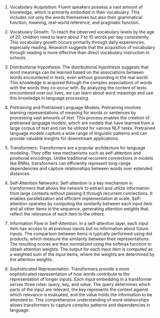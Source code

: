 1. Vocabulary Acquisition: Fluent speakers possess a vast amount of knowledge, which is primarily embodied in their vocabulary. This includes not only the words themselves but also their grammatical function, meaning, real-world reference, and pragmatic function.
    
2. Vocabulary Growth: To reach the observed vocabulary levels by the age of 20, children need to learn about 7 to 10 words per day consistently. This vocabulary growth occurs primarily through daily experiences, especially reading. Research suggests that the acquisition of vocabulary through reading is more effective than direct vocabulary instruction in schools.
    
3. Distributional Hypothesis: The distributional hypothesis suggests that word meanings can be learned based on the associations between words encountered in texts, even without grounding in the real world. This knowledge is acquired through the complex associations of words with the words they co-occur with. By analyzing the content of texts encountered over our lives, we can learn about word meanings and use this knowledge in language processing.
    
4. Pretraining and Pretrained Language Models: Pretraining involves learning representations of meaning for words or sentences by processing vast amounts of text. This process enables the creation of pretrained language models, which are models that have learned from a large corpus of text and can be utilized for various NLP tasks. Pretrained language models capture a wide range of linguistic patterns and can provide valuable insights for downstream applications.
    
5. Transformers: Transformers are a popular architecture for language modeling. They offer new mechanisms such as self-attention and positional encodings. Unlike traditional recurrent connections in models like RNNs, transformers can efficiently represent long-range dependencies and capture relationships between words over extended distances.
    
6. Self-Attention Networks: Self-attention is a key mechanism in transformers that allows the network to extract and utilize information from large contexts without passing it through recurrent connections. It enables parallelization and efficient implementation at scale. Self-attention operates by computing the similarity between each input item and all other items in the sequence, generating attention weights that reflect the relevance of each item to the others.
    
7. Information Flow in Self-Attention: In a self-attention layer, each input item has access to all previous inputs but no information about future inputs. The comparison between items is typically performed using dot products, which measure the similarity between their representations. The resulting scores are then normalized using the softmax function to obtain attention weights. The output for each input item is computed as a weighted sum of the input items, where the weights are determined by the attention weights.
    
8. Sophisticated Representation: Transformers provide a more sophisticated representation of how words contribute to the representation of longer inputs. Each input embedding in a transformer serves three roles: query, key, and value. The query determines which parts of the input are relevant, the key represents the context against which relevance is evaluated, and the value holds the information to be attended to. This comprehensive understanding of word relationships allows transformers to capture complex patterns and dependencies in language.